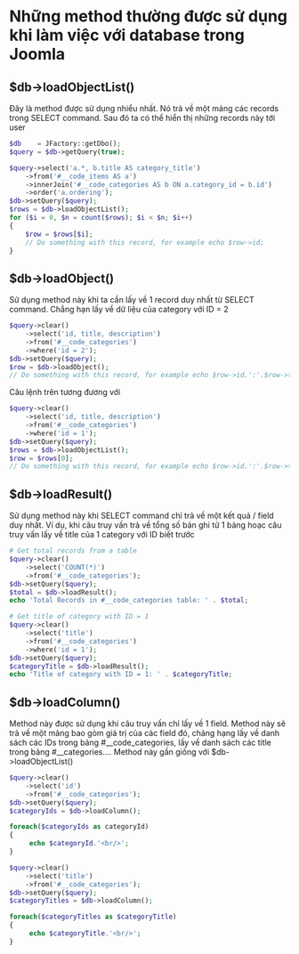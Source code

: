 # Những method thường được sử dụng khi làm việc với database trong Joomla

## $db->loadObjectList()
Đây là method được sử dụng nhiểu nhất. Nó trả về một mảng các records trong SELECT command. Sau đó ta có thể hiển thị những records này tới user

```php
$db    = JFactory::getDbo();
$query = $db->getQuery(true);

$query->select('a.*, b.title AS category_title')
	->from('#__code_items AS a')
	->innerJoin('#__code_categories AS b ON a.category_id = b.id')
	->order('a.ordering');
$db->setQuery($query);
$rows = $db->loadObjectList();
for ($i = 0, $n = count($rows); $i < $n; $i++)
{
	$row = $rows[$i];
	// Do something with this record, for example echo $row->id;
}	
```

## $db->loadObject()
Sử dụng method này khi ta cần lấy về 1 record duy nhất từ SELECT command. Chẳng hạn lấy về dữ liệu của category với ID = 2

```php
$query->clear()
	->select('id, title, description')
	->from('#__code_categories')
	->where('id = 2');
$db->setQuery($query);
$row = $db->loadObject();
// Do something with this record, for example echo $row->id.':'.$row->title;
```
Câu lệnh trên tương đương với 
```php
$query->clear()
	->select('id, title, description')
	->from('#__code_categories')
	->where('id = 1');
$db->setQuery($query);
$rows = $db->loadObjectList();
$row = $rows[0];
// Do something with this record, for example echo $row->id.':'.$row->title;
```

## $db->loadResult()
Sử dụng method này khi SELECT command chỉ trả về một kết quả / field duy nhất. Ví dụ, khi câu truy vấn trả về tổng số bản ghi tử 1 bảng hoạc câu truy vấn lấy về title của 1 category với ID biết trước

```php
# Get total records from a table
$query->clear()
	->select('COUNT(*)')
	->from('#__code_categories');
$db->setQuery($query);
$total = $db->loadResult();
echo 'Total Records in #__code_categories table: ' . $total;

# Get title of category with ID = 1
$query->clear()
	->select('title')
	->from('#__code_categories')
	->where('id = 1');
$db->setQuery($query);
$categoryTitle = $db->loadResult();
echo 'Title of category with ID = 1: ' . $categoryTitle;
```

## $db->loadColumn()
Method này được sử dụng khi câu truy vấn chỉ lấy về 1 field. Method này sẽ trả về một mảng bao gòm giá trị của các field đó, chảng hạng lấy về danh sách các IDs trong bảng #__code_categories, lấy về danh sách các title trong bảng #__categories.... Method này gần giống với $db->loadObjectList()

```php
$query->clear()
	->select('id')
	->from('#__code_categories');
$db->setQuery($query);
$categoryIds = $db->loadColumn();

foreach($categoryIds as categoryId)
{
     echo $categoryId.'<br/>';
}

$query->clear()
	->select('title')
	->from('#__code_categories');
$db->setQuery($query);
$categoryTitles = $db->loadColumn();

foreach($categoryTitles as $categoryTitle)
{
     echo $categoryTitle.'<br/>';
}
```
